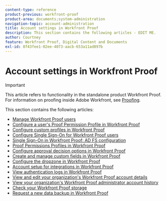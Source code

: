 ```yaml
---
content-type: reference
product-previous: workfront-proof
product-area: documents;system-administration
navigation-topic: account-administration
title: Account settings in Workfront Proof
description: This section contains the following articles - EDIT ME.
author: Courtney
feature: Workfront Proof, Digital Content and Documents
exl-id: 8f43fee1-02ee-4073-aacb-653a11ad897b
---
```

# Account settings in Workfront Proof

>[!IMPORTANT]
>
>This article refers to functionality in the standalone product Workfront Proof. For information on proofing inside Adobe Workfront, see [Proofing](../../../review-and-approve-work/proofing/proofing.md).

This section contains the following articles:

* [Manage Workfront Proof users](../../../workfront-proof/wp-acct-admin/account-settings/manage-wp-users.md) 
* [Configure a user's Proof Permission Profile in Workfront Proof](../../../workfront-proof/wp-acct-admin/account-settings/config-user-pref-in-wp.md) 
* [Configure custom profiles in Workfront Proof](../../../workfront-proof/wp-acct-admin/account-settings/configure-custom-profiles.md) 
* [Configure Single Sign-On for Workfront Proof users](../../../workfront-proof/wp-acct-admin/account-settings/configure-sso-for-wp-users.md) 
* [Single Sign-On in Workfront Proof: AD FS configuration](../../../workfront-proof/wp-acct-admin/account-settings/sso-in-wp-adfs-configuration.md) 
* [Proof Permissions Profiles in Workfront Proof](../../../workfront-proof/wp-acct-admin/account-settings/proof-perm-profiles-in-wp.md) 
* [Configure approval decision options in Workfront Proof](../../../workfront-proof/wp-acct-admin/account-settings/configure-approval-decision-in-wp.md) 
* [Create and manage custom fields in Workfront Proof](../../../workfront-proof/wp-acct-admin/account-settings/create-and-manage-custom-fields.md) 
* [Configure the dropzone in Workfront Proof](../../../workfront-proof/wp-acct-admin/account-settings/configure-dropzone-in-wp.md) 
* [Account setup for integrations in Workfront Proof](../../../workfront-proof/wp-acct-admin/account-settings/integrations-account-setup.md) 
* [View authentication logs in Workfront Proof](../../../workfront-proof/wp-acct-admin/account-settings/view-auth-logs-in-wp.md) 
* [View and edit your organization's Workfront Proof account details](../../../workfront-proof/wp-acct-admin/account-settings/view-edit-org-wp-acct-details.md) 
* [View your organization's Workfront Proof administrator account history](../../../workfront-proof/wp-acct-admin/account-settings/view-org-wp-acct-history.md) 
* [Check your Workfront Proof storage](../../../workfront-proof/wp-acct-admin/account-settings/check-workfront-proof-storage.md) 
* [Request a new data backup in Workfront Proof](../../../workfront-proof/wp-acct-admin/account-settings/request-new-data-backup-in-wp.md)
